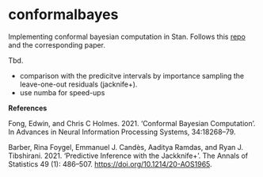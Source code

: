 # conformalbayes

Implementing conformal bayesian computation in Stan. Follows this [repo](https://github.com/edfong/conformal_bayes/) and the corresponding paper. 

Tbd. 

- comparison with the predicitve intervals by importance sampling the leave-one-out residuals (jacknife+).
- use numba for speed-ups


**References**

Fong, Edwin, and Chris C Holmes. 2021. ‘Conformal Bayesian Computation’. In Advances in Neural Information Processing Systems, 34:18268–79.

Barber, Rina Foygel, Emmanuel J. Candès, Aaditya Ramdas, and Ryan J. Tibshirani. 2021. ‘Predictive Inference with the Jackknife+’. The Annals of Statistics 49 (1): 486–507. https://doi.org/10.1214/20-AOS1965.
